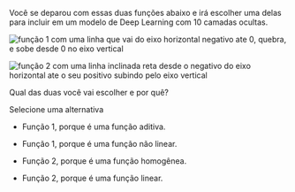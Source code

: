 Você se deparou com essas duas funções abaixo e irá escolher uma delas para incluir em um modelo de Deep Learning com 10 camadas ocultas.

![função 1 com uma linha que vai do eixo horizontal negativo ate 0, quebra, e sobe desde 0 no eixo vertical](https://s3.amazonaws.com/caelum-online-public/982-tensorflow/image3.png)

![função 2 com uma linha inclinada reta desde o negativo do eixo horizontal ate o seu positivo subindo pelo eixo vertical](https://s3.amazonaws.com/caelum-online-public/982-tensorflow/image20.png)

Qual das duas você vai escolher e por quê?

Selecione uma alternativa

-   Função 1, porque é uma função aditiva.
    
-   Função 1, porque é uma função não linear.
    
-   Função 2, porque é uma função homogênea.
    
-   Função 2, porque é uma função linear.